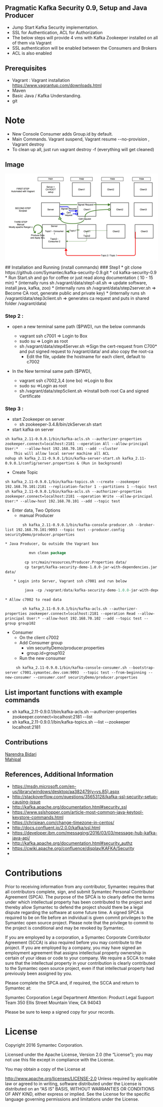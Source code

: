 ## Pragmatic Kafka Security 0.9, Setup and Java Producer

- Jump Start  Kafka Security implementation.
- SSL for Authentication, ACL for Authorization
- The below steps will provide 4 vms with Kafka Zookeeper installed on all of them via Vagrant
- SSL authentication will be enabled between the Consumers and Brokers
- ACL is also enabled


## Prerequisites
- Vagrant : Vagrant installation  https://www.vagrantup.com/downloads.html 
- Maven
- Basic Java / Kafka Understanding.
- git

# Note
- New Console Consumer adds Group.id by default.
- Main Commands. Vagrant suspend, Vagrant resume --no-provision , Vagrant destroy
- To clean up all, just run vagrant destroy -f (everything will get cleaned)

## Image

<p align="center">
  <img src="https://github.com/Symantec/kafka-security-0.9/blob/master/src/main/resources/POC%20Security.jpg" align="center">
</p>
## Installation  and Running (install commands)
### Step1
* git clone https://github.com/Symantec/kafka-security-0.9.git
* cd kafka-security-0.9
* Run Start.sh     and go for coffee or just read along documentation ( 10 - 15 min)
    * (internally runs  sh /vagrant/data/step1-all.sh       => update software, install java, kafka, zoo)
    * (internally runs  sh /vagrant/data/step2server.sh     => Become CA root, generate public and private key)
    * (internally runs  sh /vagrant/data/step3client.sh     =>  generates ca request and puts in shared folder /vagrant/data)
    
### Step 2 :
* open a new terminal same path ($PWD), run the below commands
    * vagrant ssh c7001                             => Login to Box
    * sudo su                                       => Login as root
    * sh /vagrant/data/step4Server.sh               =>Sign the cert-request from C700* and put signed request to /vagrant/data/ and also copy the root-ca
        * Edit the file, update the hostname for each client, default to c7002
    
* In the New terminal same path ($PWD),
    * vagrant ssh c7002,3,4 (one bo)                =>Login to Box
    * sudo su                                       =>Login as root
    * sh /vagrant/data/step5client.sh               =>Install both root Ca and signed Certificate

### Step 3 :
* start Zookeeper on server 
    * sh zookeeper-3.4.8/bin/zkServer.sh start
* start kafka on server
```shell
sh kafka_2.11-0.9.0.1/bin/kafka-acls.sh --authorizer-properties zookeeper.connect=localhost:2181 --operation All --allow-principal User:*   --allow-host 192.168.70.101 --add --cluster
    This will allow local server machine all ACL
nohup sh kafka_2.11-0.9.0.1/bin/kafka-server-start.sh kafka_2.11-0.9.0.1/config/server.properties & (Run in background)
```

* Create Topic
```shell
sh kafka_2.11-0.9.0.1/bin/kafka-topics.sh --create --zookeeper 192.168.70.101:2181 --replication-factor 1 --partitions 1 --topic test
sh kafka_2.11-0.9.0.1/bin/kafka-acls.sh --authorizer-properties zookeeper.connect=localhost:2181 --operation Write --allow-principal User:* --allow-host 192.168.70.101 --add --topic test
```

* Enter data, Two Options
    * manual Producer
```shell
        sh kafka_2.11-0.9.0.1/bin/kafka-console-producer.sh --broker-list 192.168.70.101:9093 --topic test --producer.config securityDemo/producer.properties
```
    * Java Producer, Go outside the Vagrant box
```Java
           mvn clean package
```
```shell
         cp src/main/resources/Producer.Properties data/
         cp target/kafka-security-demo-1.0.0-jar-with-dependencies.jar data/
```
        * Login into Server, Vagrant ssh c7001 and run below
```Java
         java -cp /vagrant/data/kafka-security-demo-1.0.0-jar-with-dependencies.jar com.symantec.cpe.KafkaProducer /vagrant/data/Producer.Properties
```
    * Allow c7002 to read data
```shell
        sh kafka_2.11-0.9.0.1/bin/kafka-acls.sh --authorizer-properties zookeeper.connect=localhost:2181 --operation Read --allow-principal User:* --allow-host 192.168.70.102 --add --topic test --group group102
```

* Consumer
   * On the client  c7002
   * Add Consumer group
      * vim securityDemo/producer.properties
      * group.id=group102
   * Run the new consumer
   
```shell
     sh kafka_2.11-0.9.0.1/bin/kafka-console-consumer.sh --bootstrap-server c7001.symantec.dev.com:9093  --topic test --from-beginning --new-consumer --consumer.conf securityDemo/producer.properties
```
    
    
## List important functions with example commands
   * sh kafka_2.11-0.9.0.1/bin/kafka-acls.sh  --authorizer-properties zookeeper.connect=localhost:2181   --list
   * sh kafka_2.11-0.9.0.1/bin/kafka-topics.sh --list --zookeeper localhost:2181

## Contributions

<a href="https://github.com/supermonk">Narendra Bidari</a> </br>
<a href="https://github.com/mahipalj27">Mahipal</a>

## References, Additional Information

* https://msdn.microsoft.com/en-us/library/windows/desktop/aa382479(v=vs.85).aspx
* http://stackoverflow.com/questions/35653128/kafka-ssl-security-setup-causing-issue
* http://kafka.apache.org/documentation.html#security_ssl
* https://www.sslshopper.com/article-most-common-java-keytool-keystore-commands.html
* https://chrisjean.com/change-timezone-in-centos/
* http://docs.confluent.io/2.0.0/kafka/ssl.html
* https://developer.ibm.com/messaging/2016/03/03/message-hub-kafka-java-api/
* http://kafka.apache.org/documentation.html#security_authz
* https://cwiki.apache.org/confluence/display/KAFKA/Security
* 
 


# Contributions
Prior to receiving information from any contributor, Symantec requires that all contributors complete, sign, and submit Symantec Personal Contributor Agreement (SPCA). The purpose of the SPCA is to clearly define the terms under which intellectual property has been contributed to the project and thereby allow Symantec to defend the project should there be a legal dispute regarding the software at some future time. A signed SPCA is required to be on file before an individual is given commit privileges to the Symantec open source project. Please note that the privilege to commit to the project is conditional and may be revoked by Symantec.

If you are employed by a corporation, a Symantec Corporate Contributor Agreement (SCCA) is also required before you may contribute to the project. If you are employed by a company, you may have signed an employment agreement that assigns intellectual property ownership in certain of your ideas or code to your company. We require a SCCA to make sure that the intellectual property in your contribution is clearly contributed to the Symantec open source project, even if that intellectual property had previously been assigned by you.

Please complete the SPCA and, if required, the SCCA and return to Symantec at:

Symantec Corporation Legal Department Attention: Product Legal Support Team 350 Ellis Street Mountain View, CA 94043

Please be sure to keep a signed copy for your records.

# License
Copyright 2016 Symantec Corporation.

Licensed under the Apache License, Version 2.0 (the “License”); you may not use this file except in compliance with the License.

You may obtain a copy of the License at

http://www.apache.org/licenses/LICENSE-2.0 Unless required by applicable law or agreed to in writing, software distributed under the License is distributed on an “AS IS” BASIS, WITHOUT WARRANTIES OR CONDITIONS OF ANY KIND, either express or implied. See the License for the specific language governing permissions and limitations under the License.
